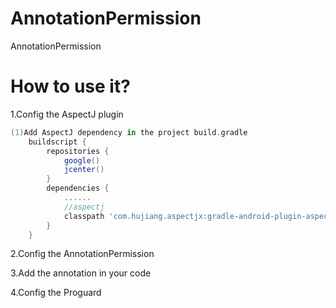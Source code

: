 # AnnotationPermission
AnnotationPermission

# How to use it?
1.Config the AspectJ plugin
```groovy
(1)Add AspectJ dependency in the project build.gradle
    buildscript {
        repositories {
            google()
            jcenter()
        }
        dependencies {
            ......
            //aspectj
            classpath 'com.hujiang.aspectjx:gradle-android-plugin-aspectjx:2.0.4'
        }
    }
```
2.Config the AnnotationPermission

3.Add the annotation in your code

4.Config the Proguard
